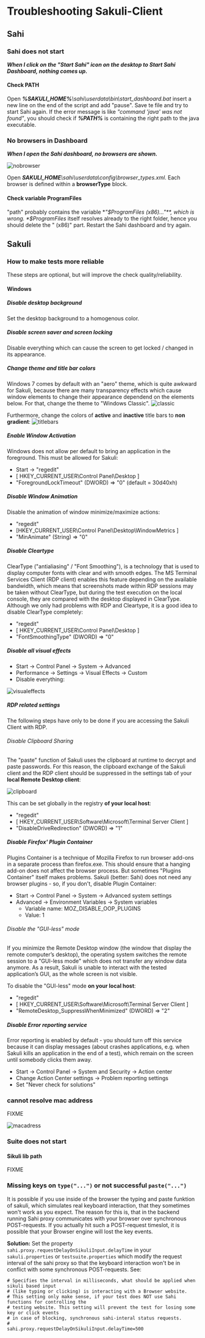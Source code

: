 

# Troubleshooting Sakuli-Client
## Sahi
### Sahi does not start
_**When I click on the "Start Sahi" icon on the desktop to Start Sahi Dashboard, nothing comes up.**_

#### Check PATH
Open _**%SAKULI_HOME%**\sahi\userdata\bin\start_dashboard.bat_ insert a new line on the end of the script and add "pause". Save te file and try to start Sahi again. If the error message is like *"command 'java' was not found"*, you should check if _**%PATH%**_ is containing the right path to the java executable.   

### No browsers in Dashboard
_**When I open the Sahi dashboard, no browsers are shown.**_

![nobrowser](../docs/pics/w_sahi_no_browser.jpg) 

Open _**SAKULI_HOME**\sahi\userdata\config\browser_types.xml_. Each browser is defined within a **browserType** block. 
#### Check variable ProgramFiles
"path" probably contains the variable **"$ProgramFiles (x86)…"**, which is wrong. *$ProgramFiles* itself resolves already to the right folder, hence you should delete the " (x86)" part. Restart the Sahi dashboard and try again.
	


## Sakuli
### How to make tests more reliable
These steps are optional, but will improve the check quality/reliability. 

#### Windows 
##### Disable desktop background 
Set the desktop background to a homogenous color. 


##### Disable screen saver and screen locking

Disable everything which can cause the screen to get locked / changed in its appearance.  

##### Change theme and title bar colors
Windows 7 comes by default with an "aero" theme, which is quite awkward for Sakuli, because there are many transparency effects which cause window elements to change their appearance dependend on the elements below. For that, change the theme to "Windows Classic".
![classic](pics/w_classictheme.jpg)


Furthermore, change the colors of **active** and **inactive** title bars to **non gradient**: 
![titlebars](pics/w_titlebar.jpg)

##### Enable Window Activation
Windows does not allow per default to bring an application in the foreground. This must be allowed for Sakuli: 

* Start -> "regedit"
* [ HKEY_CURRENT_USER\Control Panel\Desktop ]
* "ForegroundLockTimeout" (DWORD) => "0" (default = 30d40xh)

##### Disable Window Animation
Disable the animation of window minimize/maximize actions: 

* "regedit"
* [HKEY_CURRENT_USER\Control Panel\Desktop\WindowMetrics ]
* "MinAnimate" (String) => "0" 

##### Disable Cleartype
ClearType ("antialiasing" / "Font Smoothing"), is a technology that is used to display computer fonts with clear and with smooth edges. The MS Terminal Services Client (RDP client) enables this feature depending on the available bandwidth, which means that screenshots made within RDP sessions may be taken without ClearType, but during the test execution on the local console, they are compared with the desktop displayed in ClearType. Although we only had problems with RDP and Cleartype, it is a good idea to disable ClearType completely:

* "regedit"
* [ HKEY_CURRENT_USER\Control Panel\Desktop ]
* "FontSmoothingType" (DWORD) => "0" 

##### Disable all visual effects
* Start -> Control Panel -> System -> Advanced
* Performance -> Settings -> Visual Effects -> Custom
* Disable everything: 

![visualeffects](pics/w_visualeffects.jpg)

##### RDP related settings
The following steps have only to be done if you are accessing the Sakuli Client with RDP. 
###### Disable Clipboard Sharing
The "paste" function of Sakuli uses the clipboard at runtime to decrypt and paste passwords. For this reason, the clipboard exchange of the Sakuli client and the RDP client should be suppressed in the settings tab of your **local Remote Desktop client**:

![clipboard](pics/w_clipboard.jpg)

This can be set globally in the registry **of your local host**: 

* "regedit"
* [ HKEY_CURRENT_USER\Software\Microsoft\Terminal Server Client ]
* "DisableDriveRedirection" (DWORD) => "1" 

##### Disable Firefox' Plugin Container
Plugins Container is a technique of Mozilla Firefox to run browser add-ons in a separate process than firefox.exe. This should ensure that a hanging add-on does not affect the browser process. But sometimes "Plugins Container" itself makes problems. Sakuli (better: Sahi) does not need any browser plugins - so, if you don't, disable Plugin Container: 

* Start -> Control Panel -> System -> Advanced system settings
* Advanced -> Environment Variables -> System variables
	* Variable name: MOZ_DISABLE_OOP_PLUGINS
	* Value: 1
 
###### Disable the "GUI-less" mode
If you minimize the Remote Desktop window (the window that display the remote computer’s desktop), the operating system switches the remote session to a "GUI-less mode" which does not transfer any window data anymore. As a result, Sakuli is unable to interact with the tested application’s GUI, as the whole screen is not visible.

To disable the "GUI-less" mode **on your local host**: 

* "regedit"
* [ HKEY_CURRENT_USER\Software\Microsoft\Terminal Server Client ]
* "RemoteDesktop_SuppressWhenMinimized" (DWORD) => "2"

##### Disable Error reporting service
Error reporting is enabled by default - you should turn off this service because it can display messages (about crashes applications, e.g. when Sakuli kills an application in the end of a test), which remain on the screen until somebody clicks them away. 
* Start -> Control Panel -> System and Security -> Action center
* Change Action Center settings -> Problem reporting settings
* Set "Never check for solutions"  

### cannot resolve mac address

FIXME

![macadress](../docs/pics/w_macaddress.jpg) 
### Suite does not start
#### Sikuli lib path


FIXME

### Missing keys on `type("...")` or not successful `paste("...")`
It is possible if you use inside of the browser the typing and paste funktion of sakuli, which simulates real keyboard 
interaction, that they sometimes won't work as you expect. The reason for this is, that in the backend running
Sahi proxy communicates with your browser over synchronous POST-requests. If you actually hit such a POST-request timeslot,
it is possible that your Browser engine will lost the key events.

__Solution:__ Set the property `sahi.proxy.requestDelayOnSikuliInput.delayTime` in your `sakuli.properties` or `testsuite.properties` which modify the request interval 
of the sahi proxy so that the keyboard interaction won't be in conflict with some synchronous POST-requests. See:

 ```
 # Specifies the interval in milliseconds, what should be applied when sikuli based input
 # (like typing or clicking) is interacting with a Browser website.
 # This setting only make sense, if your test does NOT use Sahi functions for controlling the
 # testing website. This setting will prevent the test for losing some key or click events
 # in case of blocking, synchronous sahi-interal status requests.
 #
 sahi.proxy.requestDelayOnSikuliInput.delayTime=500
 ```
